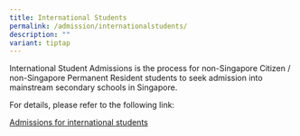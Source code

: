 ```yaml
---
title: International Students
permalink: /admission/internationalstudents/
description: ""
variant: tiptap
---
```

<p>International Student Admissions is the process for non-Singapore Citizen
/ non-Singapore Permanent Resident students to seek admission into mainstream
secondary schools in Singapore.</p>
<p>For details, please refer to the following link:</p>
<p><a href="https://www.moe.gov.sg/international-students" rel="noopener noreferrer nofollow" target="_blank">Admissions for international students</a>
</p>